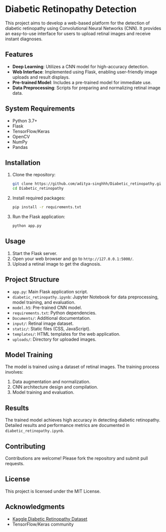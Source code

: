 # Diabetic Retinopathy Detection

This project aims to develop a web-based platform for the detection of diabetic retinopathy using Convolutional Neural Networks (CNN). It provides an easy-to-use interface for users to upload retinal images and receive instant diagnoses.

## Features
- **Deep Learning**: Utilizes a CNN model for high-accuracy detection.
- **Web Interface**: Implemented using Flask, enabling user-friendly image uploads and result displays.
- **Pre-trained Model**: Includes a pre-trained model for immediate use.
- **Data Preprocessing**: Scripts for preparing and normalizing retinal image data.

## System Requirements
- Python 3.7+
- Flask
- TensorFlow/Keras
- OpenCV
- NumPy
- Pandas

## Installation

1. Clone the repository:
    ```bash
    git clone https://github.com/aditya-singhhh/Diabetic_retinopathy.git
    cd Diabetic_retinopathy
    ```

2. Install required packages:
    ```bash
    pip install -r requirements.txt
    ```

3. Run the Flask application:
    ```bash
    python app.py
    ```

## Usage

1. Start the Flask server.
2. Open your web browser and go to `http://127.0.0.1:5000/`.
3. Upload a retinal image to get the diagnosis.

## Project Structure

- `app.py`: Main Flask application script.
- `diabetic_retinopathy.ipynb`: Jupyter Notebook for data preprocessing, model training, and evaluation.
- `model.h5`: Pre-trained CNN model.
- `requirements.txt`: Python dependencies.
- `Documents/`: Additional documentation.
- `input/`: Retinal image dataset.
- `static/`: Static files (CSS, JavaScript).
- `templates/`: HTML templates for the web application.
- `uploads/`: Directory for uploaded images.

## Model Training

The model is trained using a dataset of retinal images. The training process involves:
1. Data augmentation and normalization.
2. CNN architecture design and compilation.
3. Model training and evaluation.

## Results

The trained model achieves high accuracy in detecting diabetic retinopathy. Detailed results and performance metrics are documented in `diabetic_retinopathy.ipynb`.

## Contributing

Contributions are welcome! Please fork the repository and submit pull requests.

## License

This project is licensed under the MIT License.

## Acknowledgments

- [Kaggle Diabetic Retinopathy Dataset](https://www.kaggle.com/c/diabetic-retinopathy-detection)
- TensorFlow/Keras community
